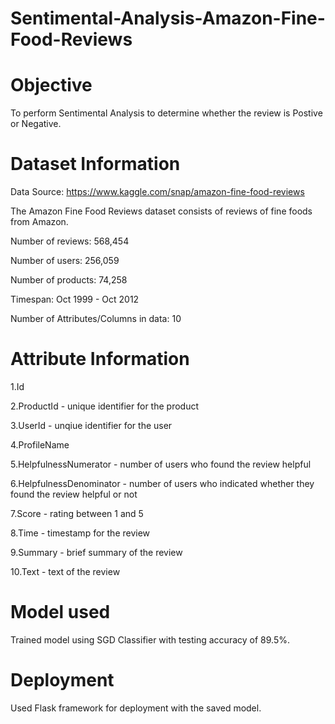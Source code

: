 # Sentimental-Analysis-Amazon-Fine-Food-Reviews

# Objective
To perform Sentimental Analysis to determine whether the review is Postive or Negative.

# Dataset Information
Data Source: https://www.kaggle.com/snap/amazon-fine-food-reviews

The Amazon Fine Food Reviews dataset consists of reviews of fine foods from Amazon.

Number of reviews: 568,454

Number of users: 256,059

Number of products: 74,258

Timespan: Oct 1999 - Oct 2012

Number of Attributes/Columns in data: 10

# Attribute Information

1.Id

2.ProductId - unique identifier for the product

3.UserId - unqiue identifier for the user

4.ProfileName

5.HelpfulnessNumerator - number of users who found the review helpful

6.HelpfulnessDenominator - number of users who indicated whether they found the review helpful or not

7.Score - rating between 1 and 5

8.Time - timestamp for the review

9.Summary - brief summary of the review

10.Text - text of the review

# Model used

Trained model using SGD Classifier with testing accuracy of 89.5%.

# Deployment

Used Flask framework for deployment with the saved model.

